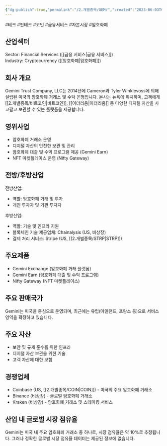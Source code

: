 ```yaml
---
{"dg-publish":true,"permalink":"/2.개별종목/GEM/","created":"2023-06-03T08:57:32.585+09:00","updated":"2025-06-03T20:05:59.180+09:00"}
---
```


#테크 #핀테크 #코인 #금융서비스 #자본시장 #암호화폐


## 산업섹터

Sector: Financial Services ([[금융 서비스\|금융 서비스]])  
Industry: Cryptocurrency ([[암호화폐\|암호화폐]])

## 회사 개요

Gemini Trust Company, LLC는 2014년에 Cameron과 Tyler Winklevoss에 의해 설립된 미국의 암호화폐 거래소 및 수탁 은행입니다. 본사는 뉴욕에 위치하며, 고객에게 [[2.개별종목/비트코인\|비트코인]], [[이더리움\|이더리움]] 등 다양한 디지털 자산을 사고팔고 보관할 수 있는 플랫폼을 제공합니다.

## 영위사업

- 암호화폐 거래소 운영
- 디지털 자산의 안전한 보관 및 관리
- 암호화폐 대출 및 수익 프로그램 제공 (Gemini Earn)
- NFT 마켓플레이스 운영 (Nifty Gateway)

## 전방/후방산업

전방산업:

- 역할: 암호화폐 거래 및 투자
- 개인 투자자 및 기관 투자자

후방산업:

- 역할: 기술 및 인프라 지원
- 블록체인 기술 제공업체: Chainalysis (US, 비상장)
- 결제 처리 서비스: Stripe (US, [[2.개별종목/STRP\|STRP]])

## 주요제품

- Gemini Exchange (암호화폐 거래 플랫폼)
- Gemini Earn (암호화폐 대출 및 수익 프로그램)
- Nifty Gateway (NFT 마켓플레이스)

## 주요 판매국가

Gemini는 미국을 중심으로 운영되며, 최근에는 유럽(아일랜드, 프랑스 등)으로 서비스 영역을 확장하고 있습니다.

## 주요 자산

- 보안 및 규제 준수를 위한 인프라
- 디지털 자산 보관을 위한 기술
- 고객 자산에 대한 보험

## 경쟁업체

- Coinbase (US, [[2.개별종목/COIN\|COIN]]) - 미국의 주요 암호화폐 거래소
- Binance (비상장) - 글로벌 암호화폐 거래소
- Kraken (비상장) - 암호화폐 거래소 및 스테이킹 서비스

## 산업 내 글로벌 시장 점유율

Gemini는 미국 내 주요 암호화폐 거래소 중 하나로, 시장 점유율은 약 10%로 추정됩니다. 그러나 정확한 글로벌 시장 점유율 데이터는 제공된 정보에 없습니다.